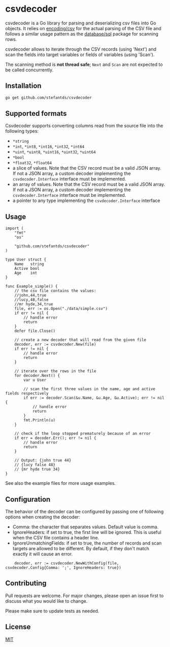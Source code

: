 # csvdecoder

csvdecoder is a Go library for parsing and deserializing csv files into Go objects.
It relies on [encoding/csv](https://golang.org/pkg/encoding/csv/) for the actual parsing of the CSV file and follows a similar usage pattern as the [database/sql](https://golang.org/pkg/database/sql/) package for scanning rows.

csvdecoder allows to iterate through the CSV records (using 'Next') and scan the fields into target variables or fields of variables (using 'Scan').

The scanning method is **not thread safe**; `Next` and `Scan` are not expected to be called concurrently.

## Installation

```bash
go get github.com/stefantds/csvdecoder
```

## Supported formats

Csvdecoder supports converting columns read from the source file into the following types:
- `*string`
- `*int`, `*int8`, `*int16`, `*int32`, `*int64`
- `*uint`, `*uint8`, `*uint16`, `*uint32`, `*uint64`
- `*bool`
- `*float32`, `*float64`
- a slice of values. Note that the CSV record must be a valid JSON array. If not a JSON array, a custom decoder implementing the `csvdecoder.Interface` interface must be implemented.
- an array of values. Note that the CSV record must be a valid JSON array. If not a JSON array, a custom decoder implementing the `csvdecoder.Interface` interface must be implemented.
- a pointer to any type implementing the `csvdecoder.Interface` interface

## Usage

```golang
import (
	"fmt"
	"os"

	"github.com/stefantds/csvdecoder"
)

type User struct {
	Name   string
	Active bool
	Age    int
}

func Example_simple() {
	// the csv file contains the values:
	//john,44,true
	//lucy,48,false
	//mr hyde,34,true
	file, err := os.Open("./data/simple.csv")
	if err != nil {
		// handle error
		return
	}
	defer file.Close()

	// create a new decoder that will read from the given file
	decoder, err := csvdecoder.New(file)
	if err != nil {
		// handle error
		return
	}

	// iterate over the rows in the file
	for decoder.Next() {
		var u User

		// scan the first three values in the name, age and active fields respectively
		if err := decoder.Scan(&u.Name, &u.Age, &u.Active); err != nil {
			// handle error
			return
		}
		fmt.Println(u)
	}

	// check if the loop stopped prematurely because of an error
	if err = decoder.Err(); err != nil {
		// handle error
		return
	}

	// Output: {john true 44}
	// {lucy false 48}
	// {mr hyde true 34}
}
```

See also the example files for more usage examples.

## Configuration

The behavior of the decoder can be configured by passing one of following options when creating the decoder:
- Comma: the character that separates values. Default value is comma.
- IgnoreHeaders: if set to true, the first line will be ignored. This is useful when the CSV file contains a header line.
- IgnoreUnmatchingFields: if set to true, the number of records and scan targets are allowed to be different. By default, if they don't match exactly it will cause an error.

```golang
	decoder, err := csvdecoder.NewWithConfig(file, csvdecoder.Config{Comma: ';', IgnoreHeaders: true})
```

## Contributing

Pull requests are welcome. For major changes, please open an issue first to discuss what you would like to change.

Please make sure to update tests as needed.

## License

[MIT](https://choosealicense.com/licenses/mit/)
